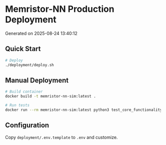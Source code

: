 # Memristor-NN Production Deployment

Generated on 2025-08-24 13:40:12

## Quick Start

```bash
# Deploy
./deployment/deploy.sh
```

## Manual Deployment

```bash
# Build container
docker build -t memristor-nn-sim:latest .

# Run tests
docker run --rm memristor-nn-sim:latest python3 test_core_functionality.py
```

## Configuration

Copy `deployment/.env.template` to `.env` and customize.
